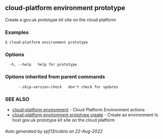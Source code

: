 ## cloud-platform environment prototype

Create a gov.uk prototype kit site on the cloud platform

### Examples

```
$ cloud-platform environment prototype

```

### Options

```
  -h, --help   help for prototype
```

### Options inherited from parent commands

```
      --skip-version-check   don't check for updates
```

### SEE ALSO

* [cloud-platform environment](cloud-platform_environment.md)	 - Cloud Platform Environment actions
* [cloud-platform environment prototype create](cloud-platform_environment_prototype_create.md)	 - Create an environment to host gov.uk prototype kit site on the cloud platform

###### Auto generated by spf13/cobra on 22-Aug-2022
